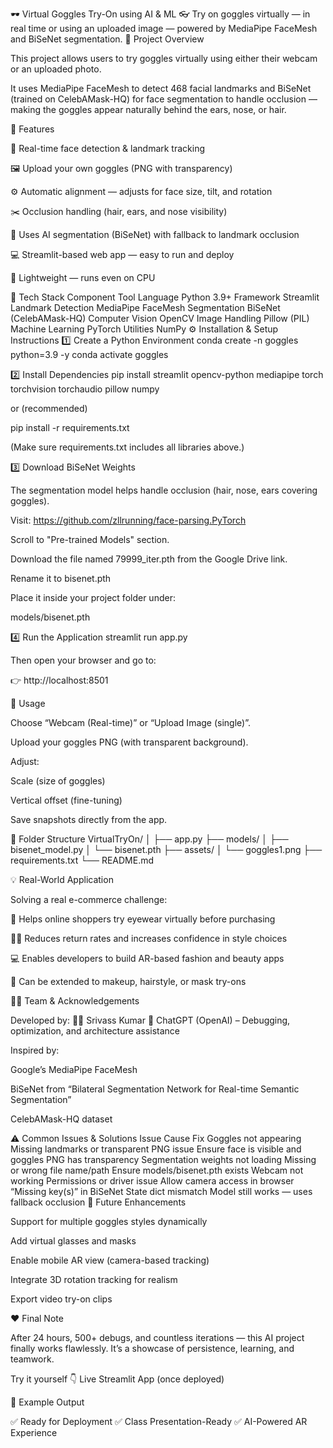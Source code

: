 🕶️ Virtual Goggles Try-On using AI & ML
👓 Try on goggles virtually — in real time or using an uploaded image — powered by MediaPipe FaceMesh and BiSeNet segmentation.
🎯 Project Overview

This project allows users to try goggles virtually using either their webcam or an uploaded photo.

It uses MediaPipe FaceMesh to detect 468 facial landmarks and BiSeNet (trained on CelebAMask-HQ) for face segmentation to handle occlusion — making the goggles appear naturally behind the ears, nose, or hair.

🧩 Features

🎥 Real-time face detection & landmark tracking

🖼️ Upload your own goggles (PNG with transparency)

⚙️ Automatic alignment — adjusts for face size, tilt, and rotation

✂️ Occlusion handling (hair, ears, and nose visibility)

🧠 Uses AI segmentation (BiSeNet) with fallback to landmark occlusion

💻 Streamlit-based web app — easy to run and deploy

🧩 Lightweight — runs even on CPU

🧠 Tech Stack
Component	Tool
Language	Python 3.9+
Framework	Streamlit
Landmark Detection	MediaPipe FaceMesh
Segmentation	BiSeNet (CelebAMask-HQ)
Computer Vision	OpenCV
Image Handling	Pillow (PIL)
Machine Learning	PyTorch
Utilities	NumPy
⚙️ Installation & Setup Instructions
1️⃣ Create a Python Environment
conda create -n goggles python=3.9 -y
conda activate goggles

2️⃣ Install Dependencies
pip install streamlit opencv-python mediapipe torch torchvision torchaudio pillow numpy


or (recommended)

pip install -r requirements.txt


(Make sure requirements.txt includes all libraries above.)

3️⃣ Download BiSeNet Weights

The segmentation model helps handle occlusion (hair, nose, ears covering goggles).

Visit: https://github.com/zllrunning/face-parsing.PyTorch

Scroll to "Pre-trained Models" section.

Download the file named 79999_iter.pth from the Google Drive link.

Rename it to bisenet.pth

Place it inside your project folder under:

models/bisenet.pth

4️⃣ Run the Application
streamlit run app.py


Then open your browser and go to:

👉 http://localhost:8501

🚀 Usage

Choose “Webcam (Real-time)” or “Upload Image (single)”.

Upload your goggles PNG (with transparent background).

Adjust:

Scale (size of goggles)

Vertical offset (fine-tuning)

Save snapshots directly from the app.

🧩 Folder Structure
VirtualTryOn/
│
├── app.py
├── models/
│   ├── bisenet_model.py
│   └── bisenet.pth
├── assets/
│   └── goggles1.png
├── requirements.txt
└── README.md

💡 Real-World Application

Solving a real e-commerce challenge:

🛒 Helps online shoppers try eyewear virtually before purchasing

🧍‍♂️ Reduces return rates and increases confidence in style choices

💻 Enables developers to build AR-based fashion and beauty apps

🎨 Can be extended to makeup, hairstyle, or mask try-ons

🧑‍💻 Team & Acknowledgements

Developed by:
👨‍💻 Srivass Kumar
🤖 ChatGPT (OpenAI) – Debugging, optimization, and architecture assistance

Inspired by:

Google’s MediaPipe FaceMesh

BiSeNet from “Bilateral Segmentation Network for Real-time Semantic Segmentation”

CelebAMask-HQ dataset

⚠️ Common Issues & Solutions
Issue	Cause	Fix
Goggles not appearing	Missing landmarks or transparent PNG issue	Ensure face is visible and goggles PNG has transparency
Segmentation weights not loading	Missing or wrong file name/path	Ensure models/bisenet.pth exists
Webcam not working	Permissions or driver issue	Allow camera access in browser
“Missing key(s)” in BiSeNet	State dict mismatch	Model still works — uses fallback occlusion
🌟 Future Enhancements

Support for multiple goggles styles dynamically

Add virtual glasses and masks

Enable mobile AR view (camera-based tracking)

Integrate 3D rotation tracking for realism

Export video try-on clips

❤️ Final Note

After 24 hours, 500+ debugs, and countless iterations —
this AI project finally works flawlessly.
It’s a showcase of persistence, learning, and teamwork.

Try it yourself 👇
Live Streamlit App
 (once deployed)

📸 Example Output

✅ Ready for Deployment
✅ Class Presentation-Ready
✅ AI-Powered AR Experience
